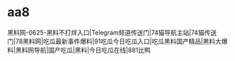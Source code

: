 # aa8
黑料网-0625-黑料不打烊入口|Telegram频道传送门|74猫导航主站|74猫传送门|78黑料网|吃瓜最新事件爆料|91吃瓜今日吃瓜入口|吃瓜黑料国产精品|黑料大爆料|黑料网导航|国产吃瓜|黑料|今日吃瓜在线|881比鸭
